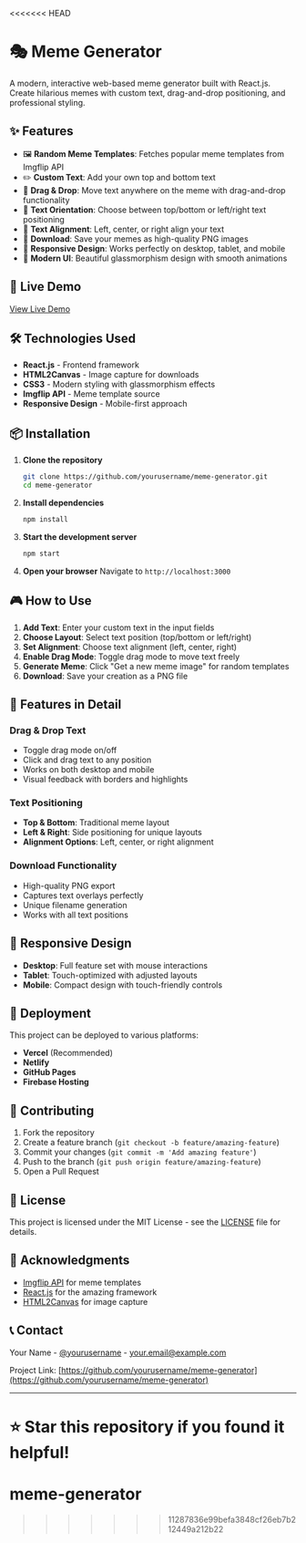 <<<<<<< HEAD
# 🎭 Meme Generator

A modern, interactive web-based meme generator built with React.js. Create hilarious memes with custom text, drag-and-drop positioning, and professional styling.

## ✨ Features

- 🖼️ **Random Meme Templates**: Fetches popular meme templates from Imgflip API
- ✏️ **Custom Text**: Add your own top and bottom text
- 🎯 **Drag & Drop**: Move text anywhere on the meme with drag-and-drop functionality
- 📐 **Text Orientation**: Choose between top/bottom or left/right text positioning
- 🎨 **Text Alignment**: Left, center, or right align your text
- 💾 **Download**: Save your memes as high-quality PNG images
- 📱 **Responsive Design**: Works perfectly on desktop, tablet, and mobile
- 🎨 **Modern UI**: Beautiful glassmorphism design with smooth animations

## 🚀 Live Demo

[View Live Demo](https://your-demo-url.vercel.app) <!-- Update this with your actual deployment URL -->

## 🛠️ Technologies Used

- **React.js** - Frontend framework
- **HTML2Canvas** - Image capture for downloads
- **CSS3** - Modern styling with glassmorphism effects
- **Imgflip API** - Meme template source
- **Responsive Design** - Mobile-first approach

## 📦 Installation

1. **Clone the repository**
   ```bash
   git clone https://github.com/yourusername/meme-generator.git
   cd meme-generator
   ```

2. **Install dependencies**
   ```bash
   npm install
   ```

3. **Start the development server**
   ```bash
   npm start
   ```

4. **Open your browser**
   Navigate to `http://localhost:3000`

## 🎮 How to Use

1. **Add Text**: Enter your custom text in the input fields
2. **Choose Layout**: Select text position (top/bottom or left/right)
3. **Set Alignment**: Choose text alignment (left, center, right)
4. **Enable Drag Mode**: Toggle drag mode to move text freely
5. **Generate Meme**: Click "Get a new meme image" for random templates
6. **Download**: Save your creation as a PNG file

## 🎨 Features in Detail

### Drag & Drop Text
- Toggle drag mode on/off
- Click and drag text to any position
- Works on both desktop and mobile
- Visual feedback with borders and highlights

### Text Positioning
- **Top & Bottom**: Traditional meme layout
- **Left & Right**: Side positioning for unique layouts
- **Alignment Options**: Left, center, or right alignment

### Download Functionality
- High-quality PNG export
- Captures text overlays perfectly
- Unique filename generation
- Works with all text positions

## 📱 Responsive Design

- **Desktop**: Full feature set with mouse interactions
- **Tablet**: Touch-optimized with adjusted layouts
- **Mobile**: Compact design with touch-friendly controls

## 🚀 Deployment

This project can be deployed to various platforms:

- **Vercel** (Recommended)
- **Netlify**
- **GitHub Pages**
- **Firebase Hosting**

## 🤝 Contributing

1. Fork the repository
2. Create a feature branch (`git checkout -b feature/amazing-feature`)
3. Commit your changes (`git commit -m 'Add amazing feature'`)
4. Push to the branch (`git push origin feature/amazing-feature`)
5. Open a Pull Request

## 📄 License

This project is licensed under the MIT License - see the [LICENSE](LICENSE) file for details.

## 🙏 Acknowledgments

- [Imgflip API](https://imgflip.com/api) for meme templates
- [React.js](https://reactjs.org/) for the amazing framework
- [HTML2Canvas](https://html2canvas.hertzen.com/) for image capture

## 📞 Contact

Your Name - [@yourusername](https://twitter.com/yourusername) - your.email@example.com

Project Link: [https://github.com/yourusername/meme-generator](https://github.com/yourusername/meme-generator)

---

⭐ **Star this repository if you found it helpful!**
=======
# meme-generator
>>>>>>> 11287836e99befa3848cf26eb7b212449a212b22

